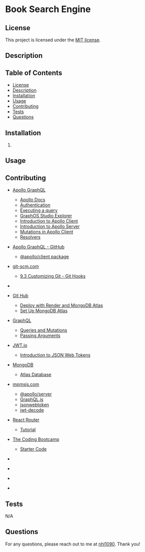 # Book Search Engine


## License
This project is licensed under the [MIT license](https://opensource.org/license/MIT).


## Description



## Table of Contents
- [License](#license)
- [Description](#description)
- [Installation](#installation)
- [Usage](#usage)
- [Contributing](#contributing)
- [Tests](#tests)
- [Questions](#questions)


## Installation
1. 


## Usage



## Contributing
- [Apollo GraphQL](https://www.apollographql.com/)
    - [Apollo Docs](https://www.apollographql.com/docs)
    - [Authentication](https://www.apollographql.com/docs/react/networking/authentication)
    - [Executing a query](https://www.apollographql.com/docs/react/data/queries#executing-a-query)
    - [GraphOS Studio Explorer](https://www.apollographql.com/docs/graphos/platform/explorer)
    - [Introduction to Apollo Client](https://www.apollographql.com/docs/react)
    - [Introduction to Apollo Server](https://www.apollographql.com/docs/apollo-server)
    - [Mutations in Apollo Client](https://www.apollographql.com/docs/react/data/mutations)
    - [Resolvers](https://www.apollographql.com/docs/apollo-server/data/resolvers)
- [Apollo GraphQL - GitHub](https://github.com/apollographql)
    - [@apollo/client package](https://github.com/apollographql/apollo-client)
- [git-scm.com](https://git-scm.com/)
    - [9.3 Customizing Git - Git Hooks](https://git-scm.com/book/en/v2/Customizing-Git-Git-Hooks)
- []()

- [Git Hub]()
    - [Deploy with Render and MongoDB Atlas](https://coding-boot-camp.github.io/full-stack/mongodb/deploy-with-render-and-mongodb-atlas)
    - [Set Up MongoDB Atlas](https://coding-boot-camp.github.io/full-stack/mongodb/how-to-set-up-mongodb-atlas)
- [GraphQL](https://graphql.org/)
    - [Queries and Mutations](https://graphql.org/learn/queries/)
    - [Passing Arguments](https://graphql.org/graphql-js/passing-arguments/)
- [JWT.io]()
    - [Introduction to JSON Web Tokens](https://jwt.io/introduction)
- [MongoDB]()
    - [Atlas Database](https://www.mongodb.com/products/platform/atlas-database)
- [mpmsjs.com](https://www.npmjs.com/)
    - [@apollo/server](https://www.npmjs.com/package/@apollo/server)
    - [GraphQL.js](https://www.npmjs.com/package/graphql)
    - [jsonwebtoken](https://www.npmjs.com/package/jsonwebtoken)
    - [jwt-decode](https://www.npmjs.com/package/jwt-decode)
- [React Router]()
    - [Tutorial](https://reactrouter.com/en/main/start/tutorial)
- [The Coding Bootcamp]()
    - [Starter Code](https://github.com/coding-boot-camp/solid-broccoli)
- []()
- []()
- []()
- []()


## Tests
N/A


## Questions
For any questions, please reach out to me at [nhl1090](https://github.com/nhl1090). Thank you!
